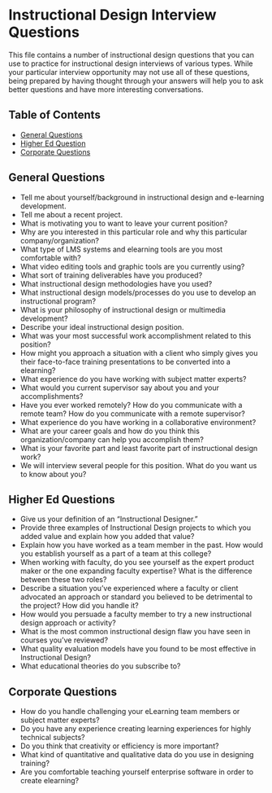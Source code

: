 # Instructional Design Interview Questions
This file contains a number of instructional design questions that you can use to practice for instructional design interviews of various types. While your particular interview opportunity may not use all of these questions, being prepared by having thought through your answers will help you to ask better questions and have more interesting conversations.

## Table of Contents
* [General Questions](#general-questions)</a>
* [Higher Ed Question](#higher-ed-questions)</a>
* [Corporate Questions](#corporate-questions)</a>

## General Questions
* Tell me about yourself/background in instructional design and e-learning development.
* Tell me about a recent project.
* What is motivating you to want to leave your current position?
* Why are you interested in this particular role and why this particular company/organization? 
* What type of LMS systems and elearning tools are you most comfortable with?
* What video editing tools and graphic tools are you currently using?
* What sort of training deliverables have you produced?
* What instructional design methodologies have you used?
* What instructional design models/processes do you use to develop an instructional program?
* What is your philosophy of instructional design or multimedia development?
* Describe your ideal instructional design position.
* What was your most successful work accomplishment related to this position?
* How might you approach a situation with a client who simply gives you their face-to-face training presentations to be converted into a elearning?
* What experience do you have working with subject matter experts?
* What would you current supervisor say about you and your accomplishments?
* Have you ever worked remotely? How do you communicate with a remote team? How do you communicate with a remote supervisor?
* What experience do you have working in a collaborative environment?
* What are your career goals and how do you think this organization/company can help you accomplish them?
* What is your favorite part and least favorite part of instructional design work?
* We will interview several people for this position. What do you want us to know about you?

## Higher Ed Questions
* Give us your definition of an “Instructional Designer.”
* Provide three examples of Instructional Design projects to which you added value and explain how you added that value?
* Explain how you have worked as a team member in the past. How would you establish yourself as a part of a team at this college?
* When working with faculty, do you see yourself as the expert product maker or the one expanding faculty expertise? What is the difference between these two roles? 
* Describe a situation you’ve experienced where a faculty or client advocated an approach or standard you believed to be detrimental to the project? How did you handle it?
* How would you persuade a faculty member to try a new instructional design approach or activity?
* What is the most common instructional design flaw you have seen in courses you’ve reviewed?
* What quality evaluation models have you found to be most effective in Instructional Design?
* What educational theories do you subscribe to?

## Corporate Questions
* How do you handle challenging your eLearning team members or subject matter experts?
* Do you have any experience creating learning experiences for highly technical subjects?
* Do you think that creativity or efficiency is more important?
* What kind of quantitative and qualitative data do you use in designing training?
* Are you comfortable teaching yourself enterprise software in order to create elearning?
